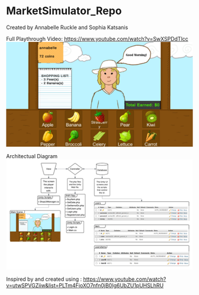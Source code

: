 # MarketSimulator_Repo
Created by Annabelle Ruckle and Sophia Katsanis

Full Playthrough Video: https://www.youtube.com/watch?v=SwXSPDdTlcc
![Diagram](https://github.com/SopapillaK/MarketSimulator_Repo/blob/main/View.png)

Architectual Diagram
![Diagram](https://github.com/SopapillaK/MarketSimulator_Repo/blob/main/MarketSimDiagram.png)

Inspired by and created using : https://www.youtube.com/watch?v=utwSPVGZiiw&list=PLTm4FjoXO7nfn0jB0Ig6UbZU1pUHSLhRU
